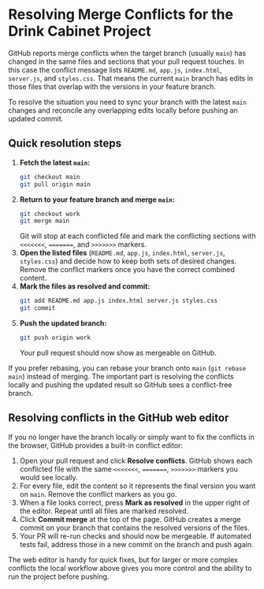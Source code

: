 # Resolving Merge Conflicts for the Drink Cabinet Project

GitHub reports merge conflicts when the target branch (usually `main`) has
changed in the same files and sections that your pull request touches. In this
case the conflict message lists `README.md`, `app.js`, `index.html`,
`server.js`, and `styles.css`. That means the current `main` branch has edits in
those files that overlap with the versions in your feature branch.

To resolve the situation you need to sync your branch with the latest `main`
changes and reconcile any overlapping edits locally before pushing an updated
commit.

## Quick resolution steps

1. **Fetch the latest `main`:**
   ```bash
   git checkout main
   git pull origin main
   ```
2. **Return to your feature branch and merge `main`:**
   ```bash
   git checkout work
   git merge main
   ```
   Git will stop at each conflicted file and mark the conflicting sections with
   `<<<<<<<`, `=======`, and `>>>>>>>` markers.
3. **Open the listed files** (`README.md`, `app.js`, `index.html`, `server.js`,
   `styles.css`) and decide how to keep both sets of desired changes. Remove the
   conflict markers once you have the correct combined content.
4. **Mark the files as resolved and commit:**
   ```bash
   git add README.md app.js index.html server.js styles.css
   git commit
   ```
5. **Push the updated branch:**
   ```bash
   git push origin work
   ```
   Your pull request should now show as mergeable on GitHub.

If you prefer rebasing, you can rebase your branch onto `main` (`git rebase
main`) instead of merging. The important part is resolving the conflicts locally
and pushing the updated result so GitHub sees a conflict-free branch.

## Resolving conflicts in the GitHub web editor

If you no longer have the branch locally or simply want to fix the conflicts in
the browser, GitHub provides a built-in conflict editor:

1. Open your pull request and click **Resolve conflicts**. GitHub shows each
   conflicted file with the same `<<<<<<<`, `=======`, `>>>>>>>` markers you
   would see locally.
2. For every file, edit the content so it represents the final version you want
   on `main`. Remove the conflict markers as you go.
3. When a file looks correct, press **Mark as resolved** in the upper right of
   the editor. Repeat until all files are marked resolved.
4. Click **Commit merge** at the top of the page. GitHub creates a merge commit
   on your branch that contains the resolved versions of the files.
5. Your PR will re-run checks and should now be mergeable. If automated tests
   fail, address those in a new commit on the branch and push again.

The web editor is handy for quick fixes, but for larger or more complex
conflicts the local workflow above gives you more control and the ability to
run the project before pushing.

